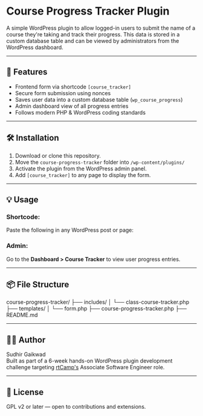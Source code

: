 # Course Progress Tracker Plugin

A simple WordPress plugin to allow logged-in users to submit the name of a course they're taking and track their progress. This data is stored in a custom database table and can be viewed by administrators from the WordPress dashboard.

---

## 🚀 Features

- Frontend form via shortcode `[course_tracker]`
- Secure form submission using nonces
- Saves user data into a custom database table (`wp_course_progress`)
- Admin dashboard view of all progress entries
- Follows modern PHP & WordPress coding standards

---

## 🛠️ Installation

1. Download or clone this repository.
2. Move the `course-progress-tracker` folder into `/wp-content/plugins/`
3. Activate the plugin from the WordPress admin panel.
4. Add `[course_tracker]` to any page to display the form.

---

## 💡 Usage

### Shortcode:
Paste the following in any WordPress post or page:


### Admin:
Go to the **Dashboard > Course Tracker** to view user progress entries.

---

## 📦 File Structure

course-progress-tracker/
├── includes/
│ └── class-course-tracker.php
├── templates/
│ └── form.php
├── course-progress-tracker.php
├── README.md


---

## 👨‍💻 Author

Sudhir Gaikwad  
Built as part of a 6-week hands-on WordPress plugin development challenge targeting [rtCamp's](https://rtcamp.com/) Associate Software Engineer role.

---

## 📄 License

GPL v2 or later — open to contributions and extensions.
